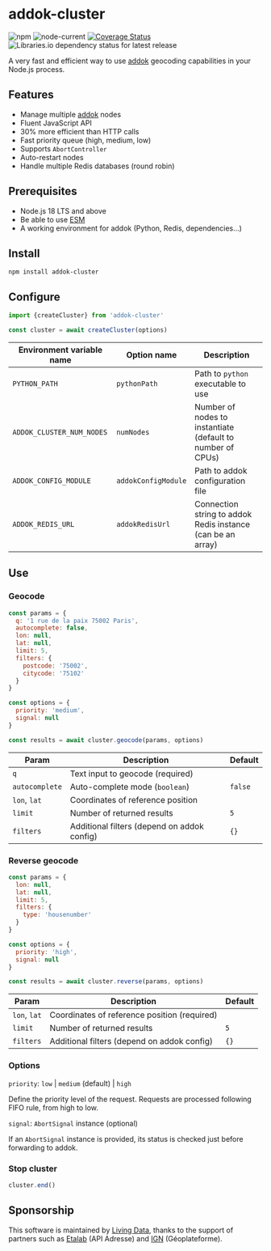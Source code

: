 # addok-cluster

![npm](https://img.shields.io/npm/v/addok-cluster) ![node-current](https://img.shields.io/node/v/addok-cluster) [![Coverage Status](https://coveralls.io/repos/github/livingdata-co/addok-cluster/badge.svg?branch=master)](https://coveralls.io/github/livingdata-co/addok-cluster?branch=master) ![Libraries.io dependency status for latest release](https://img.shields.io/librariesio/release/npm/addok-cluster)

A very fast and efficient way to use [addok](https://github.com/addok/addok) geocoding capabilities in your Node.js process.

## Features

- Manage multiple [addok](https://github.com/addok/addok) nodes
- Fluent JavaScript API
- 30% more efficient than HTTP calls
- Fast priority queue (high, medium, low)
- Supports `AbortController`
- Auto-restart nodes
- Handle multiple Redis databases (round robin)

## Prerequisites

- Node.js 18 LTS and above
- Be able to use [ESM](https://developer.mozilla.org/en-US/docs/Web/JavaScript/Guide/Modules)
- A working environment for addok (Python, Redis, dependencies…)

## Install

```
npm install addok-cluster
```

## Configure

```js
import {createCluster} from 'addok-cluster'

const cluster = await createCluster(options)
```

| Environment variable name | Option name | Description |
| --- | --- | --- |
| `PYTHON_PATH` | `pythonPath` | Path to `python` executable to use |
| `ADDOK_CLUSTER_NUM_NODES` | `numNodes` | Number of nodes to instantiate (default to number of CPUs) |
| `ADDOK_CONFIG_MODULE` | `addokConfigModule` | Path to addok configuration file |
| `ADDOK_REDIS_URL` | `addokRedisUrl` | Connection string to addok Redis instance (can be an array) |

## Use

### Geocode

```js
const params = {
  q: '1 rue de la paix 75002 Paris',
  autocomplete: false,
  lon: null,
  lat: null,
  limit: 5,
  filters: {
    postcode: '75002',
    citycode: '75102'
  }
}

const options = {
  priority: 'medium',
  signal: null
}

const results = await cluster.geocode(params, options)
```

| Param | Description | Default |
| --- | --- | --- |
| `q` | Text input to geocode (required) | |
| `autocomplete` | Auto-complete mode (`boolean`) | `false` |
| `lon`, `lat` | Coordinates of reference position | |
| `limit` | Number of returned results | `5` |
| `filters` | Additional filters (depend on addok config) | `{}` |

### Reverse geocode

```js
const params = {
  lon: null,
  lat: null,
  limit: 5,
  filters: {
    type: 'housenumber'
  }
}

const options = {
  priority: 'high',
  signal: null
}

const results = await cluster.reverse(params, options)
```

| Param | Description | Default |
| --- | --- | --- |
| `lon`, `lat` | Coordinates of reference position (required) | |
| `limit` | Number of returned results | `5` |
| `filters` | Additional filters (depend on addok config) | `{}` |

### Options

`priority`: `low` | `medium` (default) | `high`

Define the priority level of the request. Requests are processed following FIFO rule, from high to low.

`signal`: `AbortSignal` instance (optional)

If an `AbortSignal` instance is provided, its status is checked just before forwarding to addok.

### Stop cluster

```js
cluster.end()
```

## Sponsorship

This software is maintained by [Living Data](https://livingdata.co), thanks to the support of partners such as [Etalab](https://www.etalab.gouv.fr) (API Adresse) and [IGN](https://www.ign.fr) (Géoplateforme).
